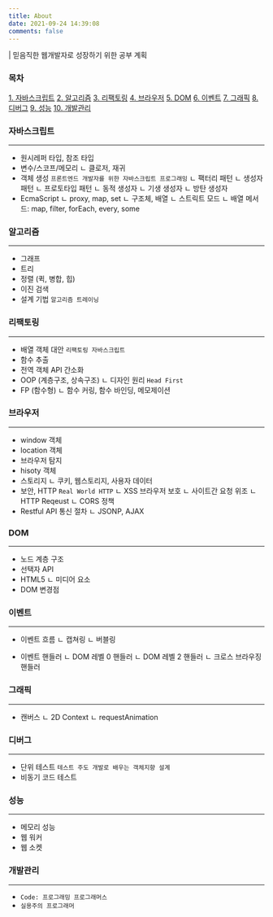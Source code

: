 ```yaml
---
title: About
date: 2021-09-24 14:39:08
comments: false
---
```


| 믿음직한 웹개발자로 성장하기 위한 공부 계획

### 목차

[1. 자바스크립트](#자바스크립트)
[2. 알고리즘](#알고리즘)
[3. 리팩토링](#리팩토링)
[4. 브라우저](#브라우저)
[5. DOM](#DOM)
[6. 이벤트](#이벤트)
[7. 그래픽](#그래픽)
[8. 디버그](#디버그)
[9. 성능](#성능)
[10. 개발관리](#개발관리)

### 자바스크립트

---

- 원시레퍼 타입, 참조 타입
- 변수/스코프/메모리
  ㄴ 클로저, 재귀
- 객체 생성 `프론트엔드 개발자를 위한 자바스크립트 프로그래밍`
  ㄴ 팩터리 패턴
  ㄴ 생성자 패턴
  ㄴ 프로토타입 패턴
  ㄴ 동적 생성자
  ㄴ 기생 생성자
  ㄴ 방탄 생성자
- EcmaScript
  ㄴ proxy, map, set
  ㄴ 구조체, 배열
  ㄴ 스트릭트 모드
  ㄴ 배열 메서드: map, filter, forEach, every, some

### 알고리즘

---

- 그래프
- 트리
- 정렬 (퀵, 병합, 힙)
- 이진 검색
- 설계 기법 `알고리즘 트레이닝`

### 리팩토링

---

- 배열 객체 대안 `리팩토링 자바스크립트`
- 함수 추출
- 전역 객체 API 간소화
- OOP (계층구조, 상속구조)
  ㄴ 디자인 원리 `Head First`
- FP (함수형)
  ㄴ 함수 커링, 함수 바인딩, 메모제이션

### 브라우저

---

- window 객체
- location 객체
- 브라우저 탐지
- hisoty 객체
- 스토리지
  ㄴ 쿠키, 웹스토리지, 사용자 데이터
- 보안, HTTP `Real World HTTP`
  ㄴ XSS 브라우저 보호
  ㄴ 사이트간 요청 위조
  ㄴ HTTP Reqeust
  ㄴ CORS 정책
- Restful API 통신 절차
  ㄴ JSONP, AJAX

### DOM

---

- 노드 계층 구조
- 선택자 API
- HTML5
  ㄴ 미디어 요소
- DOM 변경점

### 이벤트

---

- 이벤트 흐름
  ㄴ 캡쳐링
  ㄴ 버블링

- 이벤트 핸들러
  ㄴ DOM 레벨 0 핸들러
  ㄴ DOM 레벨 2 핸들러
  ㄴ 크로스 브라우징 핸들러

### 그래픽

---

- 캔버스
  ㄴ 2D Context
  ㄴ requestAnimation

### 디버그

---

- 단위 테스트 `테스트 주도 개발로 배우는 객체지향 설계`
- 비동기 코드 테스트

### 성능

---

- 메모리 성능
- 웹 워커
- 웹 소켓

### 개발관리

---

- `Code: 프로그래밍 프로그래머스`
- `실용주의 프로그래머`
